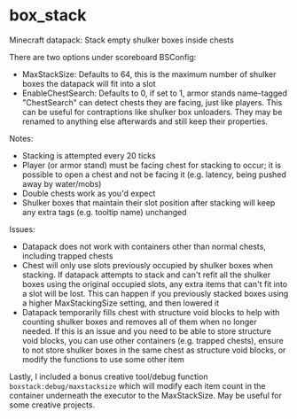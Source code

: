 # box_stack
Minecraft datapack: Stack empty shulker boxes inside chests

There are two options under scoreboard BSConfig:
* MaxStackSize: Defaults to 64, this is the maximum number of shulker boxes the datapack will fit into a slot
* EnableChestSearch: Defaults to 0, if set to 1, armor stands name-tagged "ChestSearch" can detect chests they are facing, just like players.
	This can be useful for contraptions like shulker box unloaders. 
	They may be renamed to anything else afterwards and still keep their properties.

Notes:
* Stacking is attempted every 20 ticks
* Player (or armor stand) must be facing chest for stacking to occur; it is possible to open a chest and not be facing it (e.g. latency, being pushed away by water/mobs)
* Double chests work as you'd expect
* Shulker boxes that maintain their slot position after stacking will keep any extra tags (e.g. tooltip name) unchanged

Issues:
* Datapack does not work with containers other than normal chests, including trapped chests
* Chest will only use slots previously occupied by shulker boxes when stacking. 
If datapack attempts to stack and can't refit all the shulker boxes using the original occupied slots, 
any extra items that can't fit into a slot will be lost. 
This can happen if you previously stacked boxes using a higher MaxStackingSize setting, and then lowered it
* Datapack temporarily fills chest with structure void blocks to help with counting shulker boxes and removes all of them when no longer needed.
If this is an issue and you need to be able to store structure void blocks,
	you can use other containers (e.g. trapped chests), 
	ensure to not store shulker boxes in the same chest as structure void blocks, 
	or modify the functions to use some other item

Lastly, I included a bonus creative tool/debug function `boxstack:debug/maxstacksize` which will modify each item count in the container underneath the executor to the MaxStackSize. May be useful for some creative projects.
